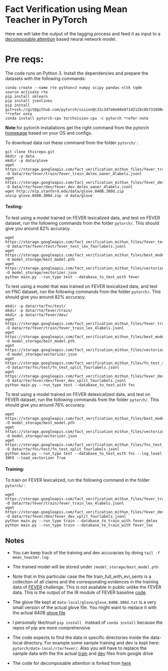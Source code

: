 
# Fact Verification using Mean Teacher in PyTorch

Here we will take the output of the tagging process and feed it as input to a [decomposable attention](https://arxiv.org/pdf/1606.01933.pdf) based neural network model.

 

# Pre reqs:
 
 The code runs on Python 3. Install the dependencies and prepare the datasets with the following commands:

```
conda create --name rte python=3 numpy scipy pandas nltk tqdm
source activate rte
pip install sklearn
pip install jsonlines
pip install git+ssh://git@github.com/pytorch/vision@c31c3d7e0e68e871d2128c8b731698ed3b11b119 **refer note
conda install pytorch-cpu torchvision-cpu -c pytorch *refer note
```
**Note**:for pytorch installations get the right command from the pytorch [homepage](https://pytorch.org/) based on your OS and configs.

To download data run these command from the folder `pytorch/` :

```
git clone thisrepo.git
mkdir -p data
mkdir -p data/glove
wget https://storage.googleapis.com/fact_verification_mithun_files/fever_train_delex_oaner_4labels.jsonl  -O data/rte/fever/train/fever_train_delex_oaner_4labels.jsonl
wget https://storage.googleapis.com/fact_verification_mithun_files/fever_dev_delex_oaner_split_4labels.jsonl  -O data/rte/fever/dev/fever_dev_delex_oaner_4labels.jsonl
wget http://nlp.stanford.edu/data/glove.840B.300d.zip
unzip glove.840B.300d.zip -d data/glove
```


#### Testing:
To test using a model trained on FEVER lexicalized data, and test on FEVER dataset, run the following commands from the folder `pytorch/`. 
This should give you around 82\% accuracy.
```
wget https://storage.googleapis.com/fact_verification_mithun_files/fever_test_lex_4labels.jsonl -O data/rte/fever/test/fever_test_lex_fourlabels.jsonl
wget https://storage.googleapis.com/fact_verification_mithun_files/best_model_fever_lex_82.20.pth  -O model_storage/best_model.pth
wget https://storage.googleapis.com/fact_verification_mithun_files/vectorizer_fever_lex.json  -O model_storage/vectorizer.json
python main.py --run_type test --database_to_test_with fever 
```

To test using a model that was trained on FEVER lexicalized data, and test on FNC dataset, run the following commands from the folder `pytorch/`. 
This should give you around 82\% accuracy.
```
mkdir -p data/rte/fnc/test/
mkdir -p data/rte/fever/train/
mkdir -p data/rte/fever/dev/
wget https://storage.googleapis.com/fact_verification_mithun_files/fever_train_lex_4labels.jsonl  -O data/rte/fever/train/fever_train_lex_4labels.jsonl
wget https://storage.googleapis.com/fact_verification_mithun_files/best_model_fever_lex_82.20.pth  -O model_storage/best_model.pth
wget https://storage.googleapis.com/fact_verification_mithun_files/vectorizer_fever_lex.json  -O model_storage/vectorizer.json
wget https://storage.googleapis.com/fact_verification_mithun_files/fn_test_split_fourlabels.jsonl -O data/rte/fnc/test/fn_test_split_fourlabels.jsonl
wget https://storage.googleapis.com/fact_verification_mithun_files/fever_dev_lex_4labels.jsonl  -O data/rte/fever/dev/fever_dev_split_fourlabels.jsonl
python main.py --run_type test --database_to_test_with fnc 
```

To test using a model trained on FEVER delexicalized data, and test on FEVER dataset, run the following commands from the folder `pytorch/`. 
This should give you around 76\% accuracy.
```
wget https://storage.googleapis.com/fact_verification_mithun_files/best_model_trained_on_delex_fever_84PercentDevAccuracy.pth -O model_storage/best_model.pth
wget https://storage.googleapis.com/fact_verification_mithun_files/vectorizer_delex_lr0.0005_136epochs.json -O model_storage/vectorizer.json
wget https://storage.googleapis.com/fact_verification_mithun_files/fnc_test_delex_oaner_4labels.jsonl -O data/rte/fnc/test/fn_test_split_fourlabels.jsonl
python main.py --run_type test --database_to_test_with fnc --log_level INFO --load_vectorizer True  
```


#### Training:

To train on FEVER lexicalized, run the following command in the folder `pytorch/` :

``` 
wget https://storage.googleapis.com/fact_verification_mithun_files/fever_train_lex_4labels.jsonl  -O data/rte/fever/train/fever_train_lex_4labels.jsonl
wget https://storage.googleapis.com/fact_verification_mithun_files/fever_dev_lex_4labels.jsonl  -O data/rte/fever/dev/fever_dev_split_fourlabels.jsonl
python main.py --run_type train --database_to_train_with fever_delex
python main.py --run_type train --database_to_train_with fever_lex

```


## Notes
- You can keep track of the training and dev accuracies by doing `tail -f mean_teacher.log` 
- The trained model will be stored under `/model_storage/best_model.pth ` 


- Note that in this particular case the file train_full_with_evi_sents is a collection of all claims and the corresponding
 evidences in the training data of [FEVER](http://fever.ai/) challenge. This is not available in public unlike the FEVER data. 
 This is the output of the IR module of FEVER baseline [code](http://fever.ai/task.html).
 
 - The glove file kept at `data-local/glove/glove.840B.300d.txt` is a very small version of the actual glove file. You might want to replace it with the actual 840B [glove file](https://nlp.stanford.edu/projects/glove/)

 - I personally like/trust `pip install ` instead of `conda install`  because the repos of pip are more comprehensive

 - The code expects to find the data in specific directories inside the data-local directory.  For example some sample training and dev is kept here: `pytorch/data-local/rte/fever/`. Also you will have to replace the sample data with the the actual [train](https://drive.google.com/open?id=1bA32_zRn8V2voPmb1sN5YbLcVFo6KBWf) and [dev](https://drive.google.com/open?id=1xb6QHfMQUI3Q44DQZNVL481rYyMGN-sR) files from google drive


 - The code for decomposable attention is forked from [here](https://github.com/libowen2121/SNLI-decomposable-attention)
